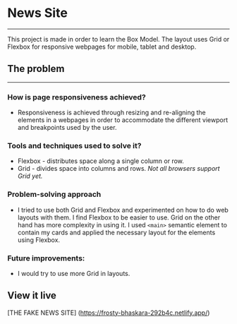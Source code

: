 # News Site

---

This project is made in order to learn the Box Model. The layout uses Grid or Flexbox for responsive webpages for mobile, tablet and desktop.

## The problem

---

### How is page responsiveness achieved?

- Responsiveness is achieved through resizing and re-aligning the elements in a webpages in order to accommodate the different viewport and breakpoints used by the user.

### Tools and techniques used to solve it?

- Flexbox - distributes space along a single column or row.
- Grid - divides space into columns and rows. <i>Not all browsers support Grid yet.</i>

### Problem-solving approach

- I tried to use both Grid and Flexbox and experimented on how to do web layouts with them. I find Flexbox to be easier to use. Grid on the other hand has more complexity in using it. I used `<main>` semantic element to contain my cards and applied the necessary layout for the elements using Flexbox.

### Future improvements:

- I would try to use more Grid in layouts.

## View it live

[THE FAKE NEWS SITE] (https://frosty-bhaskara-292b4c.netlify.app/)
